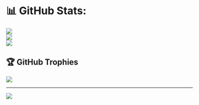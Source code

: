 # 📊 GitHub Stats:
![](https://github-readme-stats.vercel.app/api?username=vedantb23&theme=shadow_blue&hide_border=false&include_all_commits=false&count_private=false)<br/>
![](https://github-readme-streak-stats.herokuapp.com/?user=vedantb23&theme=shadow_blue&hide_border=false)<br/>
![](https://github-readme-stats.vercel.app/api/top-langs/?username=vedantb23&theme=shadow_blue&hide_border=false&include_all_commits=false&count_private=false&layout=compact)

## 🏆 GitHub Trophies
![](https://github-profile-trophy.vercel.app/?username=vedantb23&theme=gruvbox&no-frame=false&no-bg=false&margin-w=4)

---
[![](https://visitcount.itsvg.in/api?id=vedantb23&icon=5&color=6)](https://visitcount.itsvg.in)

<!-- Proudly created with GPRM ( https://gprm.itsvg.in ) -->
